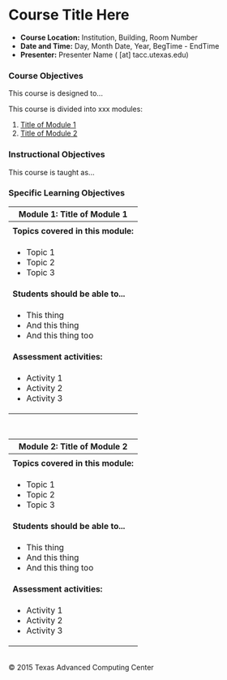 # Course Title Here

* **Course Location:** Institution, Building, Room Number 
* **Date and Time:** Day, Month Date, Year, BegTime - EndTime
* **Presenter:** Presenter Name ( [at] tacc.utexas.edu)

### Course Objectives

This course is designed to...

This course is divided into xxx modules:

 1. [Title of Module 1](#mod1)
 2. [Title of Module 2](#mod2)


### Instructional Objectives

This course is taught as...


### Specific Learning Objectives



| <a name="mod1"></a>Module 1: Title of Module 1 |
| --- |
| |
| **Topics covered in this module:** |
| <ul><li>Topic 1</li><li>Topic 2</li><li>Topic 3</li></ul> |
| **Students should be able to...** |
| <ul><li>This thing</li><li>And this thing</li><li>And this thing too</li></ul> |
| **Assessment activities:** |
| <ul><li>Activity 1</li><li>Activity 2</li><li>Activity 3</li></ul> |

<br>

| <a name="mod2"></a>Module 2: Title of Module 2 |
| --- |
| |
| **Topics covered in this module:** |
| <ul><li>Topic 1</li><li>Topic 2</li><li>Topic 3</li></ul> |
| **Students should be able to...** |
| <ul><li>This thing</li><li>And this thing</li><li>And this thing too</li></ul> |
| **Assessment activities:** |
| <ul><li>Activity 1</li><li>Activity 2</li><li>Activity 3</li></ul> |


<br>
&copy; 2015 Texas Advanced Computing Center



